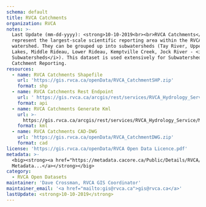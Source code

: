 ```yaml
---
schema: default
title: RVCA Catchments
organization: RVCA
notes: >-
  Last Update (mm-dd-yyyy): <strong>10-10-2019<br><br>RVCA Catchments</strong>
  represent the largest-scale scientific reporting area within the RVCA
  watershed. They can be grouped up into subwatersheds (Tay River, Upper Rideau
  Lakes, Middle Rideau, Lower Rideau, Kemptville Creek, Jock River - <i>see RVCA
  Subwatersheds</i>). This dataset is used extensively for Subwatershed &
  Catchment Reporting.
resources:
  - name: RVCA Catchments Shapefile
    url: 'https://gis.rvca.ca/openData/RVCA_CatchmentSHP.zip'
    format: shp
  - name: RVCA Catchments Rest Endpoint
    url: ' https://gis.rvca.ca/arcgis/rest/services/RVCA_Hydrology_Service/MapServer/5'
    format: api
  - name: RVCA Catchments Generate Kml
    url: >-
      https://gis.rvca.ca/arcgis/rest/services/RVCA_Hydrology_Service/MapServer/generateKml
    format: kml
  - name: RVCA Catchments CAD-DWG
    url: 'https://gis.rvca.ca/openData/RVCA_CatchmentDWG.zip'
    format: cad
license: 'https://gis.rvca.ca/openData/RVCA Open Data Licence.pdf'
metadata: >-
  <big><strong><a href="https://metadata.cacore.ca/Public/Details/RVCA/id=841">View  
  Metadata...</a></strong></big>
category:
  - RVCA Open Datasets
maintainer: 'Dave Crossman, RVCA GIS Coordinator'
maintainer_email: '<a href="mailto:gis@rvca.ca">gis@rvca.ca</a>'
lastUpdate: <strong>10-10-2019</strong>
---
```

